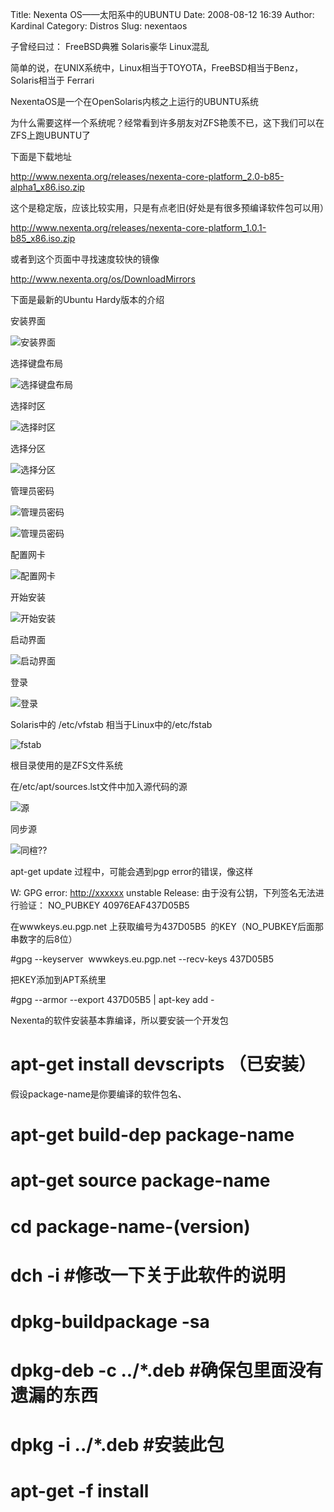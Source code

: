 Title: Nexenta OS——太阳系中的UBUNTU
Date: 2008-08-12 16:39
Author: Kardinal
Category: Distros
Slug: nexentaos

子曾经曰过： FreeBSD典雅 Solaris豪华 Linux混乱

简单的说，在UNIX系统中，Linux相当于TOYOTA，FreeBSD相当于Benz，Solaris相当于
Ferrari

NexentaOS是一个在OpenSolaris内核之上运行的UBUNTU系统

为什么需要这样一个系统呢？经常看到许多朋友对ZFS艳羡不已，这下我们可以在ZFS上跑UBUNTU了

下面是下载地址

<http://www.nexenta.org/releases/nexenta-core-platform_2.0-b85-alpha1_x86.iso.zip>

这个是稳定版，应该比较实用，只是有点老旧(好处是有很多预编译软件包可以用）

<http://www.nexenta.org/releases/nexenta-core-platform_1.0.1-b85_x86.iso.zip>

或者到这个页面中寻找速度较快的镜像

<http://www.nexenta.org/os/DownloadMirrors>

下面是最新的Ubuntu Hardy版本的介绍

安装界面

![安装界面](http://i.linuxtoy.org/i/2008/08/1.jpg)

选择键盘布局

![选择键盘布局](http://i.linuxtoy.org/i/2008/08/2.jpg)

选择时区

![选择时区](http://i.linuxtoy.org/i/2008/08/3.jpg)

选择分区

![选择分区](http://i.linuxtoy.org/i/2008/08/part.jpg)

管理员密码

![管理员密码](http://i.linuxtoy.org/i/2008/08/pass.jpg)

![管理员密码](http://i.linuxtoy.org/i/2008/08/pass2.jpg)

配置网卡

![配置网卡](http://i.linuxtoy.org/i/2008/08/net.jpg)

开始安装

![开始安装](http://i.linuxtoy.org/i/2008/08/install.jpg)

启动界面

![启动界面](http://i.linuxtoy.org/i/2008/08/start.jpg)

登录

![登录](http://i.linuxtoy.org/i/2008/08/login.jpg)

Solaris中的 /etc/vfstab 相当于Linux中的/etc/fstab

![fstab](http://i.linuxtoy.org/i/2008/08/fstab.jpg)

根目录使用的是ZFS文件系统

在/etc/apt/sources.lst文件中加入源代码的源

![源](http://i.linuxtoy.org/i/2008/08/src.jpg)

同步源

![同楦??](http://i.linuxtoy.org/i/2008/08/sync.jpg)

apt-get update 过程中，可能会遇到pgp error的错误，像这样

W: GPG error: <span style="#0000ff;"><http://xxxxxx></span>
unstable Release: 由于没有公钥，下列签名无法进行验证： NO\_PUBKEY 40976EAF<span
style="#0080ff;">437D05B5</span>

在wwwkeys.eu.pgp.net 上获取编号为<span
style="#0080ff;">437D05B5 </span> 的KEY（NO\_PUBKEY后面那串数字的后8位）

#gpg --keyserver  wwwkeys.eu.pgp.net --recv-keys <span
style="#0080ff;">437D05B5</span>

把KEY添加到APT系统里

#gpg --armor --export <span
style="#0080ff;">437D05B5</span> | apt-key add -

Nexenta的软件安装基本靠编译，所以要安装一个开发包

# apt-get install devscripts （已安装）

假设package-name是你要编译的软件包名、  
# apt-get build-dep package-name  
# apt-get source package-name  
# cd package-name-(version)

# dch -i #修改一下关于此软件的说明  
# dpkg-buildpackage -sa

# dpkg-deb -c ../*.deb #确保包里面没有遗漏的东西  
# dpkg -i ../*.deb #安装此包  
# apt-get -f install
